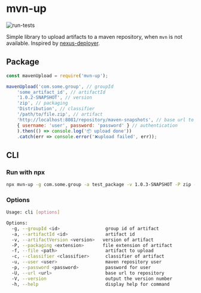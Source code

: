 # mvn-up
![run-tests](https://github.com/Auo/maven-upload/workflows/run-tests/badge.svg?branch=master)

Simple library to upload artifacts to a maven repository, when `mvn` is not available. Inspired by [nexus-deployer](https://github.com/cthorne66/nexus-deployer).

## Package

```js
const mavenUpload = require('mvn-up');

mavenUpload('com.some.group', // groupId
    'some_artifact_id', // artifactId
    '1.0.2-SNAPSHOT', // version
    'zip', // packaging
    'Distribution', // classifier
    '/path/to/file.zip', // artifact
    'http://localhost:8081/repository/maven-snapshots', // base url to repo
    { username: 'user', password: 'password' } // authentication
    ).then(() => console.log('📦 upload done'))
    .catch(err => console.error('❌upload failed', err));
```

## CLI

### Run with npx
```bash
npx mvn-up -g com.some.group -a test_package -v 1.0.3-SNAPSHOT -P zip -f ./test/test.zip -u username -p password -U http://localhost:8081/repository/maven-snapshots
```

### Options

```bash
Usage: cli [options]

Options:
  -g, --groupId <id>                 group id of artifact
  -a, --artifactId <id>              artifact id
  -v, --artifactVersion <version>   version of artifact
  -P, --packaging <extension>       file extension of artifact
  -f, --file <path>                  artifact to upload
  -c, --classifier <classifier>      classifier of artifact
  -u, --user <user>                  maven repository user
  -p, --password <password>          password for user
  -U, --url <url>                    base url to repository
  -V, --version                      output the version number
  -h, --help                         display help for command
```
